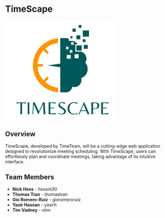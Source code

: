 # TimeScape

![TimeScape Logo](./TimeScapeLogo.png)

## Overview

TimeScape, developed by TimeTeam, will be a cutting-edge web application designed to revolutionize meeting scheduling. With TimeScape, users can effortlessly plan and coordinate meetings, taking advantage of its intuitive interface.

## Team Members

- **Nick Hess** - hessnt30
- **Thomas Tran** - thomastran
- **Gio Romero-Ruiz** - gioromeroruiz
- **Yasir Hassan** - yasirh
- **Tim Vadney** - vtim

